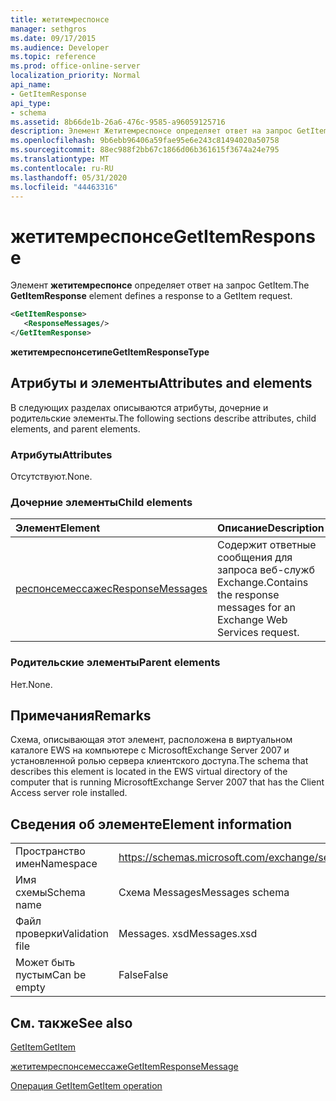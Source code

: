 ```yaml
---
title: жетитемреспонсе
manager: sethgros
ms.date: 09/17/2015
ms.audience: Developer
ms.topic: reference
ms.prod: office-online-server
localization_priority: Normal
api_name:
- GetItemResponse
api_type:
- schema
ms.assetid: 8b66de1b-26a6-476c-9585-a96059125716
description: Элемент Жетитемреспонсе определяет ответ на запрос GetItem.
ms.openlocfilehash: 9b6ebb96406a59fae95e6e243c81494020a50758
ms.sourcegitcommit: 88ec988f2bb67c1866d06b361615f3674a24e795
ms.translationtype: MT
ms.contentlocale: ru-RU
ms.lasthandoff: 05/31/2020
ms.locfileid: "44463316"
---
```

# <a name="getitemresponse"></a><span data-ttu-id="3fd79-103">жетитемреспонсе</span><span class="sxs-lookup"><span data-stu-id="3fd79-103">GetItemResponse</span></span>

<span data-ttu-id="3fd79-104">Элемент **жетитемреспонсе** определяет ответ на запрос GetItem.</span><span class="sxs-lookup"><span data-stu-id="3fd79-104">The **GetItemResponse** element defines a response to a GetItem request.</span></span> 
  
```xml
<GetItemResponse>
   <ResponseMessages/>
</GetItemResponse>
```

 <span data-ttu-id="3fd79-105">**жетитемреспонсетипе**</span><span class="sxs-lookup"><span data-stu-id="3fd79-105">**GetItemResponseType**</span></span>
## <a name="attributes-and-elements"></a><span data-ttu-id="3fd79-106">Атрибуты и элементы</span><span class="sxs-lookup"><span data-stu-id="3fd79-106">Attributes and elements</span></span>

<span data-ttu-id="3fd79-107">В следующих разделах описываются атрибуты, дочерние и родительские элементы.</span><span class="sxs-lookup"><span data-stu-id="3fd79-107">The following sections describe attributes, child elements, and parent elements.</span></span>
  
### <a name="attributes"></a><span data-ttu-id="3fd79-108">Атрибуты</span><span class="sxs-lookup"><span data-stu-id="3fd79-108">Attributes</span></span>

<span data-ttu-id="3fd79-109">Отсутствуют.</span><span class="sxs-lookup"><span data-stu-id="3fd79-109">None.</span></span>
  
### <a name="child-elements"></a><span data-ttu-id="3fd79-110">Дочерние элементы</span><span class="sxs-lookup"><span data-stu-id="3fd79-110">Child elements</span></span>

|<span data-ttu-id="3fd79-111">**Элемент**</span><span class="sxs-lookup"><span data-stu-id="3fd79-111">**Element**</span></span>|<span data-ttu-id="3fd79-112">**Описание**</span><span class="sxs-lookup"><span data-stu-id="3fd79-112">**Description**</span></span>|
|:-----|:-----|
|[<span data-ttu-id="3fd79-113">респонсемессажес</span><span class="sxs-lookup"><span data-stu-id="3fd79-113">ResponseMessages</span></span>](responsemessages.md) <br/> |<span data-ttu-id="3fd79-114">Содержит ответные сообщения для запроса веб-служб Exchange.</span><span class="sxs-lookup"><span data-stu-id="3fd79-114">Contains the response messages for an Exchange Web Services request.</span></span>  <br/> |
   
### <a name="parent-elements"></a><span data-ttu-id="3fd79-115">Родительские элементы</span><span class="sxs-lookup"><span data-stu-id="3fd79-115">Parent elements</span></span>

<span data-ttu-id="3fd79-116">Нет.</span><span class="sxs-lookup"><span data-stu-id="3fd79-116">None.</span></span>
  
## <a name="remarks"></a><span data-ttu-id="3fd79-117">Примечания</span><span class="sxs-lookup"><span data-stu-id="3fd79-117">Remarks</span></span>

<span data-ttu-id="3fd79-118">Схема, описывающая этот элемент, расположена в виртуальном каталоге EWS на компьютере с MicrosoftExchange Server 2007 и установленной ролью сервера клиентского доступа.</span><span class="sxs-lookup"><span data-stu-id="3fd79-118">The schema that describes this element is located in the EWS virtual directory of the computer that is running MicrosoftExchange Server 2007 that has the Client Access server role installed.</span></span>
  
## <a name="element-information"></a><span data-ttu-id="3fd79-119">Сведения об элементе</span><span class="sxs-lookup"><span data-stu-id="3fd79-119">Element information</span></span>

|||
|:-----|:-----|
|<span data-ttu-id="3fd79-120">Пространство имен</span><span class="sxs-lookup"><span data-stu-id="3fd79-120">Namespace</span></span>  <br/> |https://schemas.microsoft.com/exchange/services/2006/messages  <br/> |
|<span data-ttu-id="3fd79-121">Имя схемы</span><span class="sxs-lookup"><span data-stu-id="3fd79-121">Schema name</span></span>  <br/> |<span data-ttu-id="3fd79-122">Схема Messages</span><span class="sxs-lookup"><span data-stu-id="3fd79-122">Messages schema</span></span>  <br/> |
|<span data-ttu-id="3fd79-123">Файл проверки</span><span class="sxs-lookup"><span data-stu-id="3fd79-123">Validation file</span></span>  <br/> |<span data-ttu-id="3fd79-124">Messages. xsd</span><span class="sxs-lookup"><span data-stu-id="3fd79-124">Messages.xsd</span></span>  <br/> |
|<span data-ttu-id="3fd79-125">Может быть пустым</span><span class="sxs-lookup"><span data-stu-id="3fd79-125">Can be empty</span></span>  <br/> |<span data-ttu-id="3fd79-126">False</span><span class="sxs-lookup"><span data-stu-id="3fd79-126">False</span></span>  <br/> |
   
## <a name="see-also"></a><span data-ttu-id="3fd79-127">См. также</span><span class="sxs-lookup"><span data-stu-id="3fd79-127">See also</span></span>



[<span data-ttu-id="3fd79-128">GetItem</span><span class="sxs-lookup"><span data-stu-id="3fd79-128">GetItem</span></span>](getitem.md)
  
[<span data-ttu-id="3fd79-129">жетитемреспонсемессаже</span><span class="sxs-lookup"><span data-stu-id="3fd79-129">GetItemResponseMessage</span></span>](getitemresponsemessage.md)
  
[<span data-ttu-id="3fd79-130">Операция GetItem</span><span class="sxs-lookup"><span data-stu-id="3fd79-130">GetItem operation</span></span>](getitem-operation.md)

